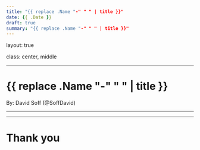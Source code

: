 ```yaml
---
title: "{{ replace .Name "-" " " | title }}"
date: {{ .Date }}
draft: true
summary: "{{ replace .Name "-" " " | title }}"
---
```


layout: true

class: center, middle

---

# {{ replace .Name "-" " " | title }}

By: David Soff (@SoffDavid)

---

---

# Thank you